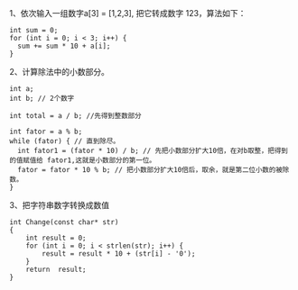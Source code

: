 1、依次输入一组数字a[3] = [1,2,3], 把它转成数字 123，算法如下：
```
int sum = 0;
for (int i = 0; i < 3; i++) {
  sum += sum * 10 + a[i];
}
```

2、计算除法中的小数部分。

```
int a;
int b; // 2个数字

int total = a / b; //先得到整数部分

int fator = a % b;
while (fator) { // 直到除尽。
  int fator1 = (fator * 10) / b; // 先把小数部分扩大10倍，在对b取整，把得到的值赋值给 fator1,这就是小数部分的第一位。
  fator = fator * 10 % b; // 把小数部分扩大10倍后，取余，就是第二位小数的被除数。
}
```

3、把字符串数字转换成数值

```
int Change(const char* str)
{
    int result = 0;
    for (int i = 0; i < strlen(str); i++) {
        result = result * 10 + (str[i] - '0');
    }
    return  result;
}
```
